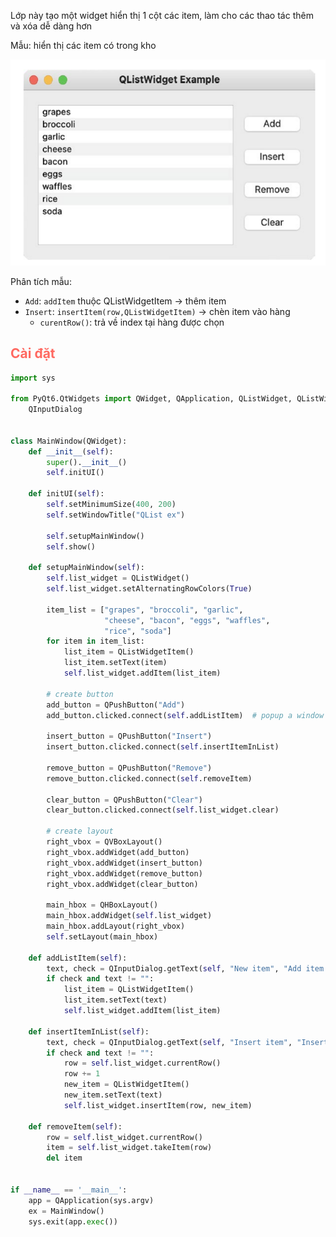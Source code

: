 Lớp này tạo một widget hiển thị 1 cột các item, làm cho các thao tác thêm và xóa dễ dàng hơn 

Mẫu: hiển thị các item có trong kho

![](https://github.com/sakanaowo/PyQt-and-application/blob/main/Image/Pasted%20image%2020240914132005.png?raw=true)

Phân tích mẫu:
- `Add`: `addItem` thuộc QListWidgetItem -> thêm item
- `Insert`: `insertItem(row,QListWidgetItem)` -> chèn item vào hàng
	- `curentRow()`: trả về index tại hàng được chọn
## <span style="color:rgb(255, 105, 97)">Cài đặt</span> 

```python
import sys  
  
from PyQt6.QtWidgets import QWidget, QApplication, QListWidget, QListWidgetItem, QPushButton, QVBoxLayout, QHBoxLayout, \  
    QInputDialog  
  
  
class MainWindow(QWidget):  
    def __init__(self):  
        super().__init__()  
        self.initUI()  
  
    def initUI(self):  
        self.setMinimumSize(400, 200)  
        self.setWindowTitle("QList ex")  
  
        self.setupMainWindow()  
        self.show()  
  
    def setupMainWindow(self):  
        self.list_widget = QListWidget()  
        self.list_widget.setAlternatingRowColors(True)  
  
        item_list = ["grapes", "broccoli", "garlic",  
                     "cheese", "bacon", "eggs", "waffles",  
                     "rice", "soda"]  
        for item in item_list:  
            list_item = QListWidgetItem()  
            list_item.setText(item)  
            self.list_widget.addItem(list_item)  
  
        # create button  
        add_button = QPushButton("Add")  
        add_button.clicked.connect(self.addListItem)  # popup a window to input new item  
  
        insert_button = QPushButton("Insert")  
        insert_button.clicked.connect(self.insertItemInList)  
  
        remove_button = QPushButton("Remove")  
        remove_button.clicked.connect(self.removeItem)  
  
        clear_button = QPushButton("Clear")  
        clear_button.clicked.connect(self.list_widget.clear)  
  
        # create layout  
        right_vbox = QVBoxLayout()  
        right_vbox.addWidget(add_button)  
        right_vbox.addWidget(insert_button)  
        right_vbox.addWidget(remove_button)  
        right_vbox.addWidget(clear_button)  
  
        main_hbox = QHBoxLayout()  
        main_hbox.addWidget(self.list_widget)  
        main_hbox.addLayout(right_vbox)  
        self.setLayout(main_hbox)  
  
    def addListItem(self):  
        text, check = QInputDialog.getText(self, "New item", "Add item:")  
        if check and text != "":  
            list_item = QListWidgetItem()  
            list_item.setText(text)  
            self.list_widget.addItem(list_item)  
  
    def insertItemInList(self):  
        text, check = QInputDialog.getText(self, "Insert item", "Insert item:")  
        if check and text != "":  
            row = self.list_widget.currentRow()  
            row += 1  
            new_item = QListWidgetItem()  
            new_item.setText(text)  
            self.list_widget.insertItem(row, new_item)  
  
    def removeItem(self):  
        row = self.list_widget.currentRow()  
        item = self.list_widget.takeItem(row)  
        del item  
  
  
if __name__ == '__main__':  
    app = QApplication(sys.argv)  
    ex = MainWindow()  
    sys.exit(app.exec())
```